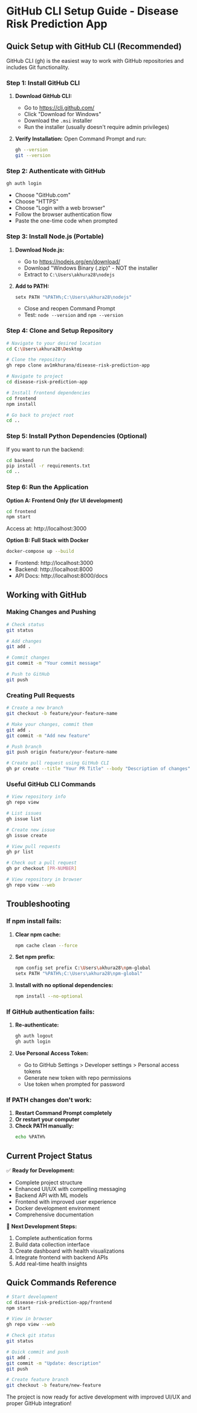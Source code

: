 # GitHub CLI Setup Guide - Disease Risk Prediction App

## Quick Setup with GitHub CLI (Recommended)

GitHub CLI (gh) is the easiest way to work with GitHub repositories and includes Git functionality.

### Step 1: Install GitHub CLI
1. **Download GitHub CLI:**
   - Go to https://cli.github.com/
   - Click "Download for Windows"
   - Download the `.msi` installer
   - Run the installer (usually doesn't require admin privileges)

2. **Verify Installation:**
   Open Command Prompt and run:
   ```bash
   gh --version
   git --version
   ```

### Step 2: Authenticate with GitHub
```bash
gh auth login
```
- Choose "GitHub.com"
- Choose "HTTPS" 
- Choose "Login with a web browser"
- Follow the browser authentication flow
- Paste the one-time code when prompted

### Step 3: Install Node.js (Portable)
1. **Download Node.js:**
   - Go to https://nodejs.org/en/download/
   - Download "Windows Binary (.zip)" - NOT the installer
   - Extract to `C:\Users\akhura28\nodejs`

2. **Add to PATH:**
   ```bash
   setx PATH "%PATH%;C:\Users\akhura28\nodejs"
   ```
   - Close and reopen Command Prompt
   - Test: `node --version` and `npm --version`

### Step 4: Clone and Setup Repository
```bash
# Navigate to your desired location
cd C:\Users\akhura28\Desktop

# Clone the repository
gh repo clone av1mkhurana/disease-risk-prediction-app

# Navigate to project
cd disease-risk-prediction-app

# Install frontend dependencies
cd frontend
npm install

# Go back to project root
cd ..
```

### Step 5: Install Python Dependencies (Optional)
If you want to run the backend:
```bash
cd backend
pip install -r requirements.txt
cd ..
```

### Step 6: Run the Application

**Option A: Frontend Only (for UI development)**
```bash
cd frontend
npm start
```
Access at: http://localhost:3000

**Option B: Full Stack with Docker**
```bash
docker-compose up --build
```
- Frontend: http://localhost:3000
- Backend: http://localhost:8000
- API Docs: http://localhost:8000/docs

## Working with GitHub

### Making Changes and Pushing
```bash
# Check status
git status

# Add changes
git add .

# Commit changes
git commit -m "Your commit message"

# Push to GitHub
git push
```

### Creating Pull Requests
```bash
# Create a new branch
git checkout -b feature/your-feature-name

# Make your changes, commit them
git add .
git commit -m "Add new feature"

# Push branch
git push origin feature/your-feature-name

# Create pull request using GitHub CLI
gh pr create --title "Your PR Title" --body "Description of changes"
```

### Useful GitHub CLI Commands
```bash
# View repository info
gh repo view

# List issues
gh issue list

# Create new issue
gh issue create

# View pull requests
gh pr list

# Check out a pull request
gh pr checkout [PR-NUMBER]

# View repository in browser
gh repo view --web
```

## Troubleshooting

### If npm install fails:
1. **Clear npm cache:**
   ```bash
   npm cache clean --force
   ```

2. **Set npm prefix:**
   ```bash
   npm config set prefix C:\Users\akhura28\npm-global
   setx PATH "%PATH%;C:\Users\akhura28\npm-global"
   ```

3. **Install with no optional dependencies:**
   ```bash
   npm install --no-optional
   ```

### If GitHub authentication fails:
1. **Re-authenticate:**
   ```bash
   gh auth logout
   gh auth login
   ```

2. **Use Personal Access Token:**
   - Go to GitHub Settings > Developer settings > Personal access tokens
   - Generate new token with repo permissions
   - Use token when prompted for password

### If PATH changes don't work:
1. **Restart Command Prompt completely**
2. **Or restart your computer**
3. **Check PATH manually:**
   ```bash
   echo %PATH%
   ```

## Current Project Status

✅ **Ready for Development:**
- Complete project structure
- Enhanced UI/UX with compelling messaging
- Backend API with ML models
- Frontend with improved user experience
- Docker development environment
- Comprehensive documentation

🎯 **Next Development Steps:**
1. Complete authentication forms
2. Build data collection interface
3. Create dashboard with health visualizations
4. Integrate frontend with backend APIs
5. Add real-time health insights

## Quick Commands Reference

```bash
# Start development
cd disease-risk-prediction-app/frontend
npm start

# View in browser
gh repo view --web

# Check git status
git status

# Quick commit and push
git add .
git commit -m "Update: description"
git push

# Create feature branch
git checkout -b feature/new-feature
```

The project is now ready for active development with improved UI/UX and proper GitHub integration!
